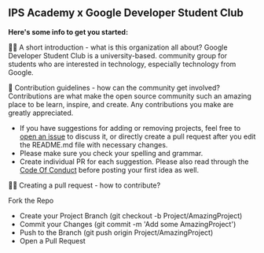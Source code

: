 ## IPS Academy x Google Developer Student Club



**Here's some info to get you started:**

🙋‍♀️ A short introduction - what is this organization all about?
Google Developer Student Club is a university-based. community group for students who are interested in technology, especially technology from Google.

🌈 Contribution guidelines - how can the community get involved?
Contributions are what make the open source community such an amazing place to be learn, inspire, and create. Any contributions you make are greatly appreciated.

- If you have suggestions for adding or removing projects, feel free to [open an issue](https://github.com/gdsc-ipsacademy/.github/issues/new) to discuss it, or directly create a pull request after you edit the README.md file with necessary changes.
- Please make sure you check your spelling and grammar.
- Create individual PR for each suggestion.
Please also read through the [Code Of Conduct](https://github.com/gdsc-ipsacademy/.github/blob/main/CODE_OF_CONDUCT.md) before posting your first idea as well.
<!-- 👩‍💻 Useful resources - where can the community find your docs? Is there anything else the community should know? -->
🧑‍💻 Creating a pull request - how to contribute?

Fork the Repo
- Create your Project Branch (git checkout -b Project/AmazingProject)
- Commit your Changes (git commit -m 'Add some AmazingProject')
- Push to the Branch (git push origin Project/AmazingProject)
- Open a Pull Request


